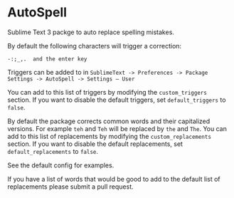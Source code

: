 AutoSpell
=============================

Sublime Text 3 packge to auto replace spelling mistakes.

By default the following characters will trigger a correction:

	-:;_,.  and the enter key

Triggers can be added to in `SublimeText -> Preferences -> Package Settings -> AutoSpell -> Settings – User`

You can add to this list of triggers by modifying the `custom_triggers` section. If you want to disable the default triggers, set `default_triggers` to `false`.

By default the package corrects common words and their capitalized versions. For example `teh` and `Teh` will be replaced by `the` and `The`. You can add to this list of replacements by modifying the `custom_replacements` section. If you want to disable the default replacements, set `default_replacements` to `false`.

See the default config for examples.

If you have a list of words that would be good to add to the default list of replacements please submit a pull request.